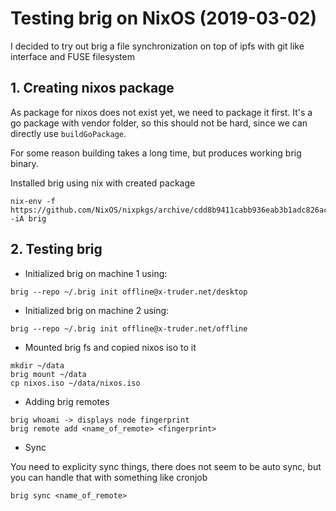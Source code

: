 # Testing brig on NixOS (2019-03-02)

I decided to try out brig a file synchronization on top of ipfs with git like interface and FUSE filesystem 

## 1. Creating nixos package

As package for nixos does not exist yet, we need to package it first.
It's a go package with vendor folder, so this should not be hard, since
we can directly use `buildGoPackage`.

For some reason building takes a long time, but produces working brig binary.

Installed brig using nix with created package

```
nix-env -f https://github.com/NixOS/nixpkgs/archive/cdd8b9411cabb936eab3b1adc826acfca8c65ca6.tar.gz -iA brig
```

## 2. Testing brig

- Initialized brig on machine 1 using:

```
brig --repo ~/.brig init offline@x-truder.net/desktop
```

- Initialized brig on machine 2 using:

```
brig --repo ~/.brig init offline@x-truder.net/offline
```

- Mounted brig fs and copied nixos iso to it

```
mkdir ~/data
brig mount ~/data
cp nixos.iso ~/data/nixos.iso
```

- Adding brig remotes

```
brig whoami -> displays node fingerprint
brig remote add <name_of_remote> <fingerprint>
```

- Sync

You need to explicity sync things, there does not seem to be auto sync, but you can handle that with something like cronjob

```
brig sync <name_of_remote>
```

